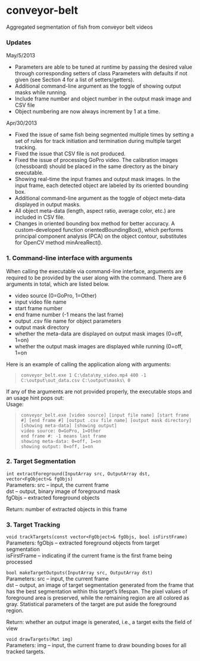conveyor-belt
=============

Aggregated segmentation of fish from conveyor belt videos

### Updates

May/5/2013
* Parameters are able to be tuned at runtime by passing the desired value through corresponding setters of class Parameters with defaults if not given (see Section 4 for a list of setters/getters).
* Additional command-line argument as the toggle of showing output masks while running.
* Include frame number and object number in the output mask image and CSV file
* Object numbering are now always increment by 1 at a time.

Apr/30/2013
* Fixed the issue of same fish being segmented multiple times by setting a set of rules for track initiation and termination during multiple target tracking.
* Fixed the issue that CSV file is not produced.
* Fixed the issue of processing GoPro video. The calibration images (chessboard) should be placed in the same directory as the binary executable.
* Showing real-time the input frames and output mask images. In the input frame, each detected object are labeled by its oriented bounding box.
* Additional command-line argument as the toggle of object meta-data displayed in output masks.
* All object meta-data (length, aspect ratio, average color, etc.) are included in CSV file.
* Changes in oriented bounding box method for better accuracy. A custom-developed function orientedBoundingBox(), which performs principal component analysis (PCA) on the object contour, substitutes for OpenCV method minAreaRect().

### 1. Command-line interface with arguments
When calling the executable via command-line interface, arguments are required to be provided by the user along with the command. There are 6 arguments in total, which are listed below.

* video source (0=GoPro, 1=Other)
* input video file name
* start frame number
* end frame number (-1 means the last frame)
* output .csv file name for object parameters
* output mask directory
* whether the meta-data are displayed on output mask images (0=off, 1=on)
* whether the output mask images are displayed while running (0=off, 1=on

Here is an example of calling the application along with arguments:
> `conveyor_belt.exe 1 C:\data\my_video.mp4 400 -1 C:\output\out_data.csv C:\output\masks\ 0`

If any of the arguments are not provided properly, the executable stops and an usage hint pops out:  
Usage:  
> `conveyor_belt.exe [video source] [input file name] [start frame #] [end frame #] [output .csv file name] [output mask directory] [showing meta-data] [showing output]`  
`video source: 0=GoPro, 1=Other`    
`end frame #: -1 means last frame`  
`showing meta-data: 0=off, 1=on`  
`showing output: 0=off, 1=on`  

### 2. Target Segmentation

`int extractForeground(InputArray src, OutputArray dst, vector<FgObject>& fgObjs)`  
Parameters: src – input, the current frame  
dst – output, binary image of foreground mask  
fgObjs – extracted foreground objects

Return: number of extracted objects in this frame  

### 3. Target Tracking
`void trackTargets(const vector<FgObject>& fgObjs, bool isFirstFrame)`
Parameters: fgObjs – extracted foreground objects from target segmentation  
isFirstFrame – indicating if the current frame is the first frame being processed  

`bool makeTargetOutputs(InputArray src, OutputArray dst)`  
Parameters: src – input, the current frame  
dst – output, an image of target segmentation generated from the frame that has the best segmentation within this target’s lifespan. The pixel values of foreground area is preserved, while the remaining region are all colored as gray. Statistical parameters of the target are put aside the foreground region.  

Return: whether an output image is generated, i.e., a target exits the field of view

`void drawTargets(Mat img)`  
Parameters: img – input, the current frame to draw bounding boxes for all tracked targets.

